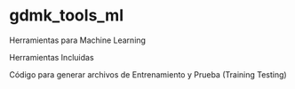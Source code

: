 # gdmk_tools_ml
Herramientas para Machine Learning

Herramientas Incluidas

Código para generar archivos de Entrenamiento y Prueba (Training Testing)
